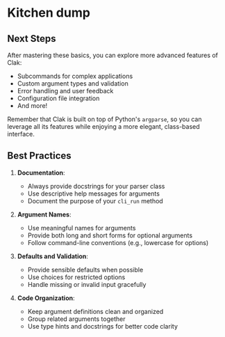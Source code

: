 # Kitchen dump

## Next Steps

After mastering these basics, you can explore more advanced features of Clak:

- Subcommands for complex applications
- Custom argument types and validation
- Error handling and user feedback
- Configuration file integration
- And more!

Remember that Clak is built on top of Python's `argparse`, so you can leverage all its features while enjoying a more elegant, class-based interface.

## Best Practices

1. **Documentation**:
   - Always provide docstrings for your parser class
   - Use descriptive help messages for arguments
   - Document the purpose of your `cli_run` method

2. **Argument Names**:
   - Use meaningful names for arguments
   - Provide both long and short forms for optional arguments
   - Follow command-line conventions (e.g., lowercase for options)

3. **Defaults and Validation**:
   - Provide sensible defaults when possible
   - Use choices for restricted options
   - Handle missing or invalid input gracefully

4. **Code Organization**:
   - Keep argument definitions clean and organized
   - Group related arguments together
   - Use type hints and docstrings for better code clarity
